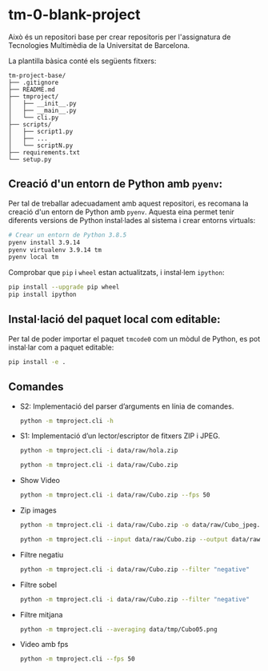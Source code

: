 # tm-0-blank-project

Això és un repositori base per crear repositoris per l'assignatura de Tecnologies Multimèdia de la Universitat de
Barcelona.

La plantilla bàsica conté els següents fitxers:

```plaintext
tm-project-base/
├── .gitignore
├── README.md
├── tmproject/
│   ├── __init__.py
│   ├── __main__.py
│   └── cli.py
├── scripts/
│   ├── script1.py
│   ├── ...
│   └── scriptN.py
├── requirements.txt
└── setup.py
```

## Creació d'un entorn de Python amb `pyenv`:

Per tal de treballar adecuadament amb aquest repositori, es recomana la creació d'un entorn de Python amb `pyenv`.
Aquesta eina permet tenir diferents versions de Python instal·lades al sistema i crear entorns virtuals:

```bash
# Crear un entorn de Python 3.8.5
pyenv install 3.9.14
pyenv virtualenv 3.9.14 tm
pyenv local tm
```

Comprobar que `pip` i `wheel` estan actualitzats, i instal·lem `ipython`:

```bash
pip install --upgrade pip wheel
pip install ipython
```

## Instal·lació del paquet local com editable:

Per tal de poder importar el paquet `tmcode0` com un mòdul de Python, es pot instal·lar com a paquet editable:

```bash
pip install -e .
```

## Comandes

- S2: Implementació del parser d’arguments en línia de comandes.
    ```bash
    python -m tmproject.cli -h
    ```

- S1: Implementació d’un lector/escriptor de fitxers ZIP i JPEG.
    ```bash
    python -m tmproject.cli -i data/raw/hola.zip
    ```    
  ```bash
  python -m tmproject.cli -i data/raw/Cubo.zip
  ```
- Show Video
  ```bash
  python -m tmproject.cli -i data/raw/Cubo.zip --fps 50
  ```

- Zip images
  ```bash
  python -m tmproject.cli -i data/raw/Cubo.zip -o data/raw/Cubo_jpeg.zip
  ```
  ```bash
  python -m tmproject.cli --input data/raw/Cubo.zip --output data/raw/Cubo_jpeg.zip
  ```
- Filtre negatiu
  ```bash
  python -m tmproject.cli -i data/raw/Cubo.zip --filter "negative"
  ```
- Filtre sobel
  ```bash
  python -m tmproject.cli -i data/raw/Cubo.zip --filter "negative"
  ```
- Filtre mitjana
  ```bash
  python -m tmproject.cli --averaging data/tmp/Cubo05.png
  ```
- Video amb fps
  ```bash
  python -m tmproject.cli --fps 50
  ```